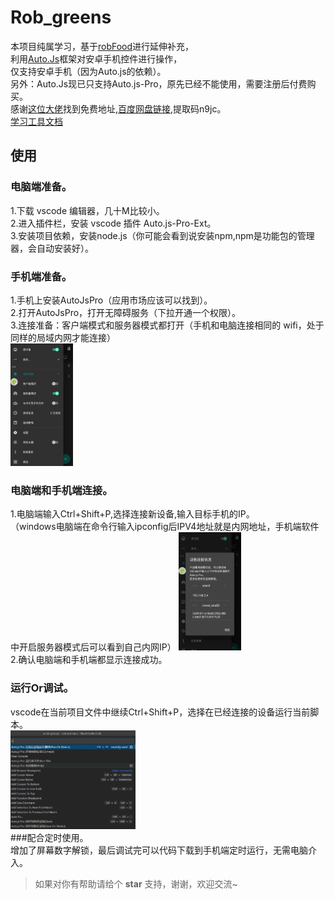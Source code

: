 # Rob_greens
本项目纯属学习，基于[robFood](https://github.com/sean529/robFood)进行延伸补充，  
利用[Auto.Js](https://github.com/hyb1996/Auto.js?files=1)框架对安卓手机控件进行操作，    
仅支持安卓手机（因为Auto.js的依赖）。  
另外：Auto.Js现已只支持Auto.js-Pro，原先已经不能使用，需要注册后付费购买。     
感谢[这位大佬](https://github.com/qulingyuan/robVeg)找到免费地址,[百度网盘链接](https://pan.baidu.com/s/1zBTij7imoLCKf1bm7HtY6Q),提取码n9jc。   
[学习工具文档](https://pro.autojs.org/docs/#/zh-cn/?id=%e7%bb%bc%e8%bf%b0)  

## 使用

### 电脑端准备。
1.下载 vscode 编辑器，几十M比较小。  
2.进入插件栏，安装 vscode 插件 Auto.js-Pro-Ext。  
3.安装项目依赖，安装node.js（你可能会看到说安装npm,npm是功能包的管理器，会自动安装好）。  
### 手机端准备。
1.手机上安装AutoJsPro（应用市场应该可以找到）。      
2.打开AutoJsPro，打开无障碍服务（下拉开通一个权限）。    
3.连接准备：客户端模式和服务器模式都打开（手机和电脑连接相同的 wifi，处于同样的局域内网才能连接）    
<img src="./pictures/autojs_view.jpg" width="100">   
### 电脑端和手机端连接。  
1.电脑端输入Ctrl+Shift+P,选择连接新设备,输入目标手机的IP。  
  （windows电脑端在命令行输入ipconfig后IPV4地址就是内网地址，手机端软件中开启服务器模式后可以看到自己内网IP） 
   <img src="./pictures/autojs_view_ip.jpg" width="100">   
2.确认电脑端和手机端都显示连接成功。  
### 运行Or调试。 
vscode在当前项目文件中继续Ctrl+Shift+P，选择在已经连接的设备运行当前脚本。  
<img src="./pictures/vscode_connect_run.png" width="200">       
###配合定时使用。      
增加了屏幕数字解锁，最后调试完可以代码下载到手机端定时运行，无需电脑介入。  
> 如果对你有帮助请给个 **star** 支持，谢谢，欢迎交流~
